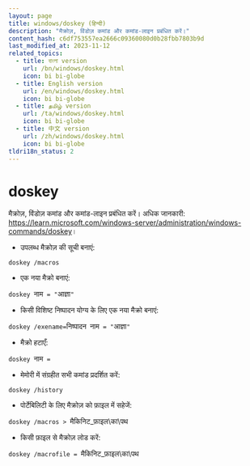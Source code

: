 ```yaml
---
layout: page
title: windows/doskey (हिन्दी)
description: "मैक्रोज़, विंडोज़ कमांड और कमांड-लाइन प्रबंधित करें।"
content_hash: c6df753557ea2666c09360080d0b28fbb7803b9d
last_modified_at: 2023-11-12
related_topics:
  - title: বাংলা version
    url: /bn/windows/doskey.html
    icon: bi bi-globe
  - title: English version
    url: /en/windows/doskey.html
    icon: bi bi-globe
  - title: தமிழ் version
    url: /ta/windows/doskey.html
    icon: bi bi-globe
  - title: 中文 version
    url: /zh/windows/doskey.html
    icon: bi bi-globe
tldri18n_status: 2
---
```

# doskey

मैक्रोज़, विंडोज़ कमांड और कमांड-लाइन प्रबंधित करें।
अधिक जानकारी: <https://learn.microsoft.com/windows-server/administration/windows-commands/doskey>।

- उपलब्ध मैक्रोज़ की सूची बनाएं:

`doskey /macros`

- एक नया मैक्रो बनाएं:

`doskey `<span class="tldr-var badge badge-pill bg-dark-lm bg-white-dm text-white-lm text-dark-dm font-weight-bold">नाम</span>` = "`<span class="tldr-var badge badge-pill bg-dark-lm bg-white-dm text-white-lm text-dark-dm font-weight-bold">आज्ञा</span>`"`

- किसी विशिष्ट निष्पादन योग्य के लिए एक नया मैक्रो बनाएं:

`doskey /exename=`<span class="tldr-var badge badge-pill bg-dark-lm bg-white-dm text-white-lm text-dark-dm font-weight-bold">निष्पादन</span>` `<span class="tldr-var badge badge-pill bg-dark-lm bg-white-dm text-white-lm text-dark-dm font-weight-bold">नाम</span>` = "`<span class="tldr-var badge badge-pill bg-dark-lm bg-white-dm text-white-lm text-dark-dm font-weight-bold">आज्ञा</span>`"`

- मैक्रो हटाएँ:

`doskey `<span class="tldr-var badge badge-pill bg-dark-lm bg-white-dm text-white-lm text-dark-dm font-weight-bold">नाम</span>` =`

- मेमोरी में संग्रहीत सभी कमांड प्रदर्शित करें:

`doskey /history`

- पोर्टेबिलिटी के लिए मैक्रोज़ को फ़ाइल में सहेजें:

`doskey /macros > `<span class="tldr-var badge badge-pill bg-dark-lm bg-white-dm text-white-lm text-dark-dm font-weight-bold">मैकिनिट_फ़ाइल\का\पथ</span>

- किसी फ़ाइल से मैक्रोज़ लोड करें:

`doskey /macrofile = `<span class="tldr-var badge badge-pill bg-dark-lm bg-white-dm text-white-lm text-dark-dm font-weight-bold">मैकिनिट_फ़ाइल\का\पथ</span>
